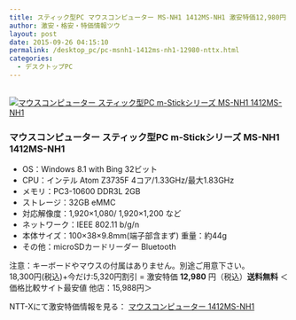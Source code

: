 ```yaml
---
title: スティック型PC マウスコンピューター MS-NH1 1412MS-NH1 激安特価12,980円！送料無料！
author: 激安・格安・特価情報ツウ
layout: post
date: 2015-09-26 04:15:10
permalink: /desktop_pc/pc-msnh1-1412ms-nh1-12980-nttx.html
categories:
  - デスクトップPC
---
```


<div class="img-bg2 img_L">
  <a href="//px.a8.net/svt/ejp?a8mat=ZYP6S+8IMA3E+S1Q+BWGDT&#038;a8ejpredirect=//nttxstore.jp/_II_M714874886" target="_blank"><br /> <img border="0" alt="マウスコンピューター スティック型PC m-Stickシリーズ MS-NH1 1412MS-NH1" src="//i0.wp.com/image.nttxstore.jp/l2_images/M/M7/M714874886.jpg?w=120" data-recalc-dims="1" /></a>
</div>

<!--more-->
### マウスコンピューター スティック型PC m-Stickシリーズ MS-NH1 1412MS-NH1

  * OS：Windows 8.1 with Bing 32ビット
  * CPU：インテル Atom Z3735F 4コア/1.33GHz/最大1.83GHz
  * メモリ：PC3-10600 DDR3L 2GB
  * ストレージ：32GB eMMC
  * 対応解像度：1,920×1,080/ 1,920×1,200 など
  * ネットワーク：IEEE 802.11 b/g/n
  * 本体サイズ：100×38×9.8mm(端子部含まず) 重量：約44g
  * その他：microSDカードリーダー Bluetooth

注意：キーボードやマウスの付属はありません。別途ご用意下さい。
<br clear="all" />18,300円(税込)+今だけ:5,320円割引 = 激安特価 <span class="tokka-price"><strong>12,980</strong></span> 円（税込）**送料無料**
＜価格比較サイト最安値 他店：15,988円＞

NTT-Xにて激安特価情報を見る： <span class="fs150p"><a href="//px.a8.net/svt/ejp?a8mat=ZYP6S+8IMA3E+S1Q+BWGDT&#038;a8ejpredirect=//nttxstore.jp/_II_M714874886" target="_blank">マウスコンピューター 1412MS-NH1</a></span>